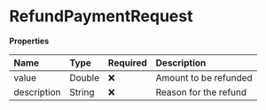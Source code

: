 # RefundPaymentRequest

**Properties**

| Name        | Type   | Required | Description           |
| :---------- | :----- | :------- | :-------------------- |
| value       | Double | ❌       | Amount to be refunded |
| description | String | ❌       | Reason for the refund |

<!-- This file was generated by liblab | https://liblab.com/ -->
